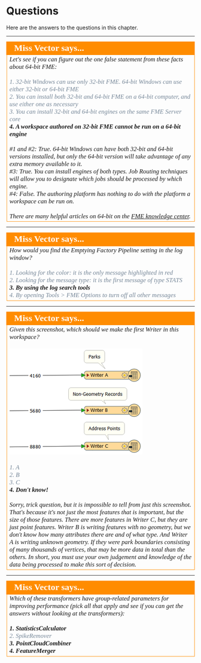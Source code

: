 # Questions #

Here are the answers to the questions in this chapter.


---

<!--Person X Says Section-->

<table style="border-spacing: 0px">
<tr>
<td style="vertical-align:middle;background-color:darkorange;border: 2px solid darkorange">
<i class="fa fa-quote-left fa-lg fa-pull-left fa-fw" style="color:white;padding-right: 12px;vertical-align:text-top"></i>
<span style="color:white;font-size:x-large;font-weight: bold;font-family:serif">Miss Vector says...</span>
</td>
</tr>

<tr>
<td style="border: 1px solid darkorange">
<span style="font-family:serif; font-style:italic; font-size:larger">
Let's see if you can figure out the one false statement from these facts about 64-bit FME:
<br><br><span style="color:lightslategrey">1. 32-bit Windows can use only 32-bit FME. 64-bit Windows can use either 32-bit or 64-bit FME</span>
<br><span style="color:lightslategrey">2. You can install both 32-bit and 64-bit FME on a 64-bit computer, and use either one as necessary</span>
<br><span style="color:lightslategrey">3. You can install 32-bit and 64-bit engines on the same FME Server core</span>
<br><span style="font-weight:bold">4. A workspace authored on 32-bit FME cannot be run on a 64-bit engine</span> 
<br><br>#1 and #2: True. 64-bit Windows can have both 32-bit and 64-bit versions installed, but only the 64-bit version will take advantage of any extra memory available to it.
<br>#3: True. You can install engines of both types. Job Routing techniques will allow you to designate which jobs should be processed by which engine.
<br>#4: False. The authoring platform has nothing to do with the platform a workspace can be run on.
<br><br>There are many helpful articles on 64-bit on the <a href="https://knowledge.safe.com/topics/32-bit%20%2064-bit.html">FME knowledge center</a>.
</span>
</td>
</tr>
</table>

---

<!--Person X Says Section-->

<table style="border-spacing: 0px">
<tr>
<td style="vertical-align:middle;background-color:darkorange;border: 2px solid darkorange">
<i class="fa fa-quote-left fa-lg fa-pull-left fa-fw" style="color:white;padding-right: 12px;vertical-align:text-top"></i>
<span style="color:white;font-size:x-large;font-weight: bold;font-family:serif">Miss Vector says...</span>
</td>
</tr>

<tr>
<td style="border: 1px solid darkorange">
<span style="font-family:serif; font-style:italic; font-size:larger">
How would you find the Emptying Factory Pipeline setting in the log window?
<br><br><span style="color:lightslategrey">1. Looking for the color: it is the only message highlighted in red </span>
<br><span style="color:lightslategrey">2. Looking for the message type: it is the first message of type STATS</span>
<br><span style="font-weight:bold">3. By using the log search tools</span>
<br><span style="color:lightslategrey">4. By opening Tools > FME Options to turn off all other messages</span>
</span>
</td>
</tr>
</table>

---

<!--Person X Says Section-->

<table style="border-spacing: 0px">
<tr>
<td style="vertical-align:middle;background-color:darkorange;border: 2px solid darkorange">
<i class="fa fa-quote-left fa-lg fa-pull-left fa-fw" style="color:white;padding-right: 12px;vertical-align:text-top"></i>
<span style="color:white;font-size:x-large;font-weight: bold;font-family:serif">Miss Vector says...</span>
</td>
</tr>

<tr>
<td style="border: 1px solid darkorange">
<span style="font-family:serif; font-style:italic; font-size:larger">
Given this screenshot, which should we make the first Writer in this workspace?
<br><br><img src="./Images/Img2.41.WriterPerformanceQuestion.png"> 
<br><br><span style="color:lightslategrey">1. A</span>
<br><span style="color:lightslategrey">2. B</span>
<br><span style="color:lightslategrey">3. C</span>
<br><span style="font-weight:bold">4. Don't know!</span>
<br><br>Sorry, trick question, but it is impossible to tell from just this screenshot. That's because it's not just the most features that is important, but the size of those features. There are more features in Writer C, but they are just point features. Writer B is writing features with no geometry, but we don't know how many attributes there are and of what type. And Writer A is writing unknown geometry. If they were park boundaries consisting of many thousands of vertices, that may be more data in total than the others. In short, you must use your own judgement and knowledge of the data being processed to make this sort of decision. 
</span>
</td>
</tr>
</table>

---

<!--Person X Says Section-->

<table style="border-spacing: 0px">
<tr>
<td style="vertical-align:middle;background-color:darkorange;border: 2px solid darkorange">
<i class="fa fa-quote-left fa-lg fa-pull-left fa-fw" style="color:white;padding-right: 12px;vertical-align:text-top"></i>
<span style="color:white;font-size:x-large;font-weight: bold;font-family:serif">Miss Vector says...</span>
</td>
</tr>

<tr>
<td style="border: 1px solid darkorange">
<span style="font-family:serif; font-style:italic; font-size:larger">
Which of these transformers have group-related parameters for improving performance (pick all that apply and see if you can get the answers without looking at the transformers): 
<br><br><span style="font-weight:bold">1. StatisticsCalculator</span>
<br><span style="color:lightslategrey">2. SpikeRemover</span>
<br><span style="font-weight:bold">3. PointCloudCombiner</span>
<br><span style="font-weight:bold">4. FeatureMerger</span>
</span>
</td>
</tr>
</table>